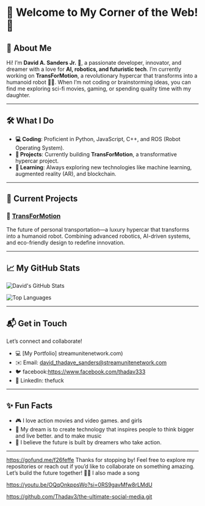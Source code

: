 # 👋 Welcome to My Corner of the Web! 🚀

## 🌟 About Me
Hi! I’m **David A. Sanders Jr.** 👋, a passionate developer, innovator, and dreamer with a love for **AI, robotics, and futuristic tech**. I’m currently working on **TransForMotion**, a revolutionary hypercar that transforms into a humanoid robot 🤖🚗. When I’m not coding or brainstorming ideas, you can find me exploring sci-fi movies, gaming, or spending quality time with my daughter.

---

## 🛠️ What I Do
- **💻 Coding**: Proficient in Python, JavaScript, C++, and ROS (Robot Operating System).
- **🤖 Projects**: Currently building **TransForMotion**, a transformative hypercar project.
- **🌱 Learning**: Always exploring new technologies like machine learning, augmented reality (AR), and blockchain.

---

## 🌟 Current Projects
### 🚗 [TransForMotion](https://github.com/thadav3/TransForMotion)
The future of personal transportation—a luxury hypercar that transforms into a humanoid robot. Combining advanced robotics, AI-driven systems, and eco-friendly design to redefine innovation.

---

## 📈 My GitHub Stats
![David's GitHub Stats](https://github-readme-stats.vercel.app/api?username=thadav3&show_icons=true&theme=radical)

![Top Languages](https://github-readme-stats.vercel.app/api/top-langs/?username=thadav3&layout=compact&theme=radical)

---

## 📬 Get in Touch
Let’s connect and collaborate!  
- 💻 [My Portfolio] streamunitenetwork.com)  
- ✉️ Email: david_thadave_sanders@streamunitenetwork.com
- 🐦 facebook:https://www.facebook.com/thadav333
- 💼 LinkedIn: thefuck

---

## ✨ Fun Facts
- 🎮 I love action movies and video games. and girls 
- 🧠 My dream is to create technology that inspires people to think bigger and live better. and to make music
- 🌌 I believe the future is built by dreamers who take action.

---
https://gofund.me/f26feffe
Thanks for stopping by! Feel free to explore my repositories or reach out if you’d like to collaborate on something amazing. Let’s build the future together! 🚀✨
I also made a song 

https://youtu.be/OQqOnkppsWo?si=0RS9gavMfw8rLMdU

https://github.com/Thadav3/the-ultimate-social-media.git

